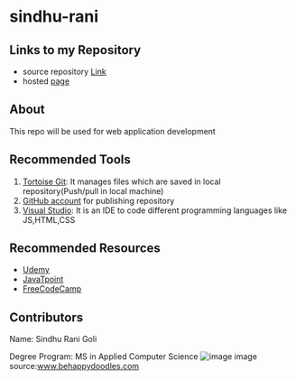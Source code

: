 # sindhu-rani
## Links to my Repository
- source repository [Link](https://sindhurani29.github.io/sindhu-rani/)
- hosted [page](https://github.com/sindhurani29/sindhu-rani)
## About
This repo will be used for web application development 
##  Recommended Tools
1. [Tortoise Git](https://tortoisegit.org/): It manages files which are saved in local repository(Push/pull in local machine)
1. [GitHub account](https://help.github.com/en/github/getting-started-with-github/signing-up-for-a-new-github-account) for publishing   repository 
1. [Visual Studio](https://visualstudio.microsoft.com/): It is an IDE to code different programming languages like JS,HTML,CSS
## Recommended Resources
- [Udemy](https://www.udemy.com/)
- [JavaTpoint](https://www.javatpoint.com/)
- [FreeCodeCamp](https://www.freecodecamp.org/)
## Contributors
Name: Sindhu Rani Goli

Degree Program: MS in Applied Computer Science
![image](https://www.behappydoodles.com/wp-content/uploads/2015/09/behappydoodles_27.jpg)
image source:www.behappydoodles.com

